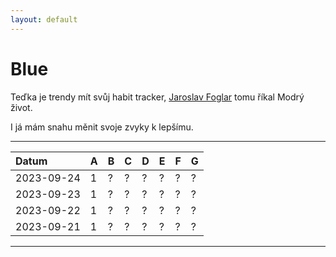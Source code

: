 ```yaml
---
layout: default
---
```


# Blue

Teďka je trendy mít svůj habit tracker, [Jaroslav Foglar](https://typomil.com/2018/10/dobry-den-jmenuji-se-martin-a-jsem-ten-uchyl-ktery-v-sestatriceti-zacal-zit-modrym-zivotem-jaroslava-foglara/) tomu říkal Modrý život. 
 
I já mám snahu měnit svoje zvyky k lepšímu.
 
* * *

| Datum      | A | B | C | D | E | F | G |
|:-----------|:--|:--|:--|:--|:--|:--|:--|
| 2023-09-24 | 1 | ? | ? | ? | ? | ? | ? |
| 2023-09-23 | 1 | ? | ? | ? | ? | ? | ? |
| 2023-09-22 | 1 | ? | ? | ? | ? | ? | ? |
| 2023-09-21 | 1 | ? | ? | ? | ? | ? | ? |
 
* * *